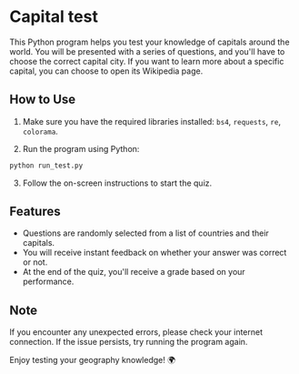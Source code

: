 # Capital test

This Python program helps you test your knowledge of capitals around the world. You will be presented with a series of questions, and you'll have to choose the correct capital city. If you want to learn more about a specific capital, you can choose to open its Wikipedia page.

## How to Use

1. Make sure you have the required libraries installed: `bs4`, `requests`, `re`, `colorama`.

2. Run the program using Python:

```bash
python run_test.py
```

3. Follow the on-screen instructions to start the quiz.

## Features

- Questions are randomly selected from a list of countries and their capitals.
- You will receive instant feedback on whether your answer was correct or not.
- At the end of the quiz, you'll receive a grade based on your performance.

## Note

If you encounter any unexpected errors, please check your internet connection. If the issue persists, try running the program again.

Enjoy testing your geography knowledge! 🌍
